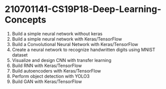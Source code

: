 # 210701141-CS19P18-Deep-Learning-Concepts
1. Build a simple neural network without keras
2. Build a simple neural network with Keras/TensorFlow
3. Build a Convolutional Neural Network with Keras/TensorFlow
4. Create a neural network to recognize handwritten digits using MNIST dataset
5. Visualize and design CNN with transfer learning
6. Build RNN with Keras/TensorFlow
7. Build autoencoders with Keras/TensorFlow
8. Perform object detection with YOLO3
9. Build GAN with Keras/TensorFlow
